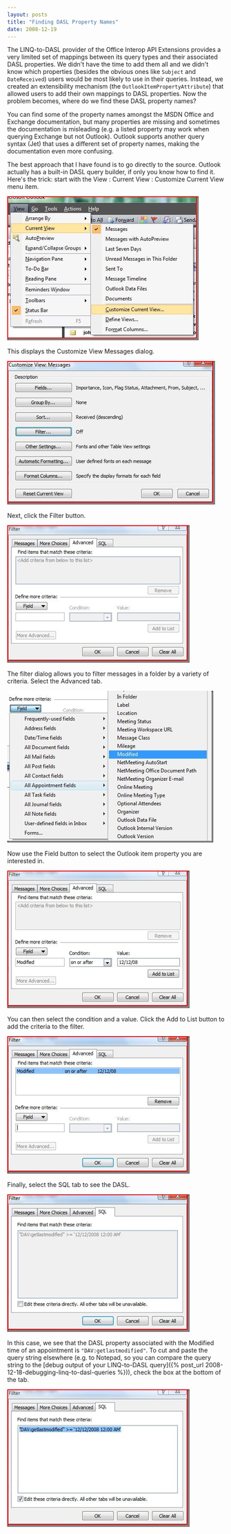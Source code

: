 ```yaml
---
layout: posts
title: "Finding DASL Property Names"
date: 2008-12-19
---
```

The LINQ-to-DASL provider of the Office Interop API Extensions provides a very limited set of mappings between its query types and their associated DASL properties. We didn't have the time to add them all and we didn't know which properties (besides the obvious ones like `Subject` and `DateReceived`) users would be most likely to use in their queries. Instead, we created an extensibility mechanism (the `OutlookItemPropertyAttribute`) that allowed users to add their own mappings to DASL properties. Now the problem becomes, where do we find these DASL property names?

You can find some of the property names amongst the MSDN Office and Exchange documentation, but many properties are missing and sometimes the documentation is misleading (e.g. a listed property may work when querying Exchange but not Outlook). Outlook supports another query syntax (Jet) that uses a different set of property names, making the documentation even more confusing.

The best approach that I have found is to go directly to the source. Outlook actually has a built-in DASL query builder, if only you know how to find it. Here's the trick: start with the View : Current View : Customize Current View menu item.

[![](/assets/posts/ViewMenu_thumb.jpg)](/assets/posts/ViewMenu.jpg)

This displays the Customize View Messages dialog.

[![](/assets/posts/CustomizeCurrentView_thumb.jpg)](/assets/posts/CustomizeCurrentView.jpg)

Next, click the Filter button.

[![](/assets/posts/AdvancedTab_thumb.jpg)](/assets/posts/AdvancedTab.jpg)

The filter dialog allows you to filter messages in a folder by a variety of criteria. Select the Advanced tab.

[![](/assets/posts/FieldMenu_thumb.jpg)](/assets/posts/FieldMenu_2.jpg)

Now use the Field button to select the Outlook item property you are interested in.

[![](/assets/posts/FieldConditionAndValue_thumb.jpg)](/assets/posts/FieldConditionAndValue.jpg)

You can then select the condition and a value. Click the Add to List button to add the criteria to the filter.

[![](/assets/posts/CriteriaAdded_thumb.jpg)](/assets/posts/CriteriaAdded.jpg)

Finally, select the SQL tab to see the DASL.

[![](/assets/posts/SqlTab_thumb.jpg)](/assets/posts/SqlTab.jpg)

In this case, we see that the DASL property associated with the Modified time of an appointment is `"DAV:getlastmodified"`. To cut and paste the query string elsewhere (e.g. to Notepad, so you can compare the query string to the [debug output of your LINQ-to-DASL query]({% post_url 2008-12-18-debugging-linq-to-dasl-queries %})), check the box at the bottom of the tab.

[![](/assets/posts/SelectedDasl_thumb.jpg)](/assets/posts/SelectedDasl.jpg)
